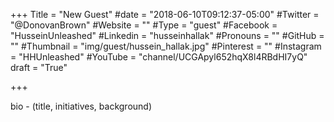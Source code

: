 +++
Title = "New Guest"
#date = "2018-06-10T09:12:37-05:00"
#Twitter = "@DonovanBrown"
#Website = ""
#Type = "guest"
#Facebook = "HusseinUnleashed"
#Linkedin = "husseinhallak"
#Pronouns = ""
#GitHub = ""
#Thumbnail = "img/guest/hussein_hallak.jpg"
#Pinterest = ""
#Instagram = "HHUnleashed"
#YouTube = "channel/UCGApyl652hqX8l4RBdHI7yQ"
draft = "True"

+++

bio - (title, initiatives, background)
